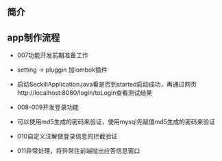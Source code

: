 
## 简介

## app制作流程
- 007功能开发前期准备工作
 - setting -> pluggin 加lombok插件
 - 启动SeckillApplication.java看是否到started启动成功，再通过网页http://localhost:8080/login/toLogin查看测试结果

- 008-009开发登录功能
 - 可以使用md5生成的密码来验证，使用mysql先赋值md5生成的密码来验证

- 010自定义注解做登录信息的拦截验证
- 011异常处理，将异常往前端抛出应答信息窗口

